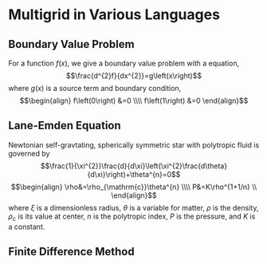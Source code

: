 # Multigrid in Various Languages

## Boundary Value Problem
For a function $f\left(x\right)$, we give a boundary value problem with a equation,
$$\frac{d^{2}f}{dx^{2}}=g\left(x\right)$$
where $g\left(x\right)$ is a source term and boundary condition,
$$\begin{align} f\left(0\right) &=0 \\\\ f\left(1\right) &=0 \end{align}$$

## Lane-Emden Equation
Newtonian self-gravtating, spherically symmetric star with polytropic fluid is governed by
$$\frac{1}{\xi^{2}}\frac{d}{d\xi}\left(\xi^{2}\frac{d\theta}{d\xi}\right)+\theta^{n}=0$$
$$\begin{align} \rho&=\rho_{\mathrm{c}}\theta^{n} \\\\ P&=K\rho^{1+1/n} \\ \end{align}$$
where $\xi$ is a dimensionless radius, $\theta$ is a variable for matter, $\rho$ is the density, $\rho_{\mathrm{c}}$ is its value at center, $n$ is the polytropic index, $P$ is the pressure, and $K$ is a constant.

## Finite Difference Method
